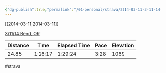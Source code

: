 ```yaml
---
{"dg-publish":true,"permalink":"/01-personal/strava/2014-03-11-3-11-14-bend-or/"}
---
```



[[2014-03-11\|2014-03-11]]

[3/11/14 Bend, OR](https://www.strava.com/activities/139726566)

| Distance | Time    | Elapsed Time | Pace | Elevation |
| -------- | ------- | ------------ | ---- | --------- |
| 24.85    | 1:26:17 | 1:29:24      | 3:28 | 1069      |




#strava
